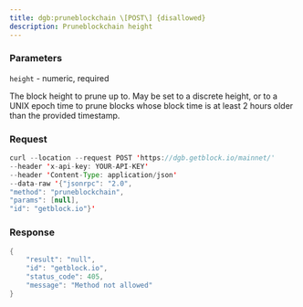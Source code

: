 ```yaml
---
title: dgb:pruneblockchain \[POST\] {disallowed}
description: Pruneblockchain height
---
```


### Parameters


`height` - numeric, required

The block height to prune up to. May be set to a discrete height, or to
a UNIX epoch time to prune blocks whose block time is at least 2 hours
older than the provided timestamp.

### Request

``` java
curl --location --request POST 'https://dgb.getblock.io/mainnet/' 
--header 'x-api-key: YOUR-API-KEY' 
--header 'Content-Type: application/json' 
--data-raw '{"jsonrpc": "2.0",
"method": "pruneblockchain",
"params": [null],
"id": "getblock.io"}'
```

###  Response

``` java
{
    "result": "null",
    "id": "getblock.io",
    "status_code": 405,
    "message": "Method not allowed"
}
```

